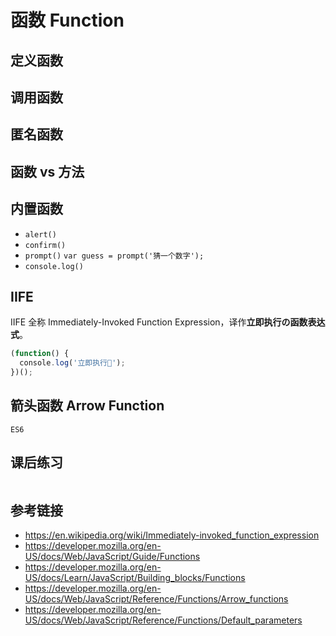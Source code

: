# 函数 Function

## 定义函数

## 调用函数

## 匿名函数

## 函数 vs 方法

## 内置函数
* `alert()`
* `confirm()`
* `prompt()` `var guess = prompt('猜一个数字');`
* `console.log()`

## IIFE
IIFE 全称 Immediately-Invoked Function Expression，译作**立即执行の函数表达式**。
```javascript
(function() {
  console.log('立即执行🚀');
})();
```

## 箭头函数 Arrow Function
`ES6`

## 课后练习
```javascript

```

## 参考链接
* https://en.wikipedia.org/wiki/Immediately-invoked_function_expression
* https://developer.mozilla.org/en-US/docs/Web/JavaScript/Guide/Functions
* https://developer.mozilla.org/en-US/docs/Learn/JavaScript/Building_blocks/Functions
* https://developer.mozilla.org/en-US/docs/Web/JavaScript/Reference/Functions/Arrow_functions
* https://developer.mozilla.org/en-US/docs/Web/JavaScript/Reference/Functions/Default_parameters
